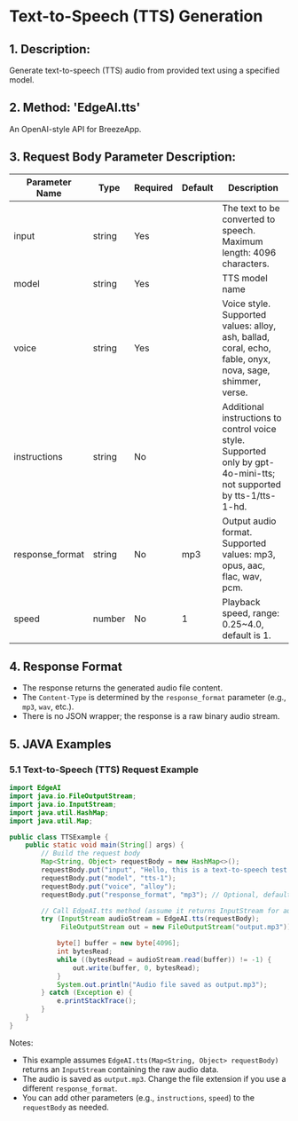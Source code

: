 # Text-to-Speech (TTS) Generation

## 1. Description:

Generate text-to-speech (TTS) audio from provided text using a specified model.

## 2. Method: 'EdgeAI.tts'

An OpenAI-style API for BreezeApp.

## 3. Request Body Parameter Description:

| Parameter Name  | Type   | Required | Default | Description                                                                                                         |
| --------------- | ------ | -------- | ------- | ------------------------------------------------------------------------------------------------------------------- |
| input           | string | Yes      |         | The text to be converted to speech. Maximum length: 4096 characters.                                                |
| model           | string | Yes      |         | TTS model name                                                                                                      |
| voice           | string | Yes      |         | Voice style. Supported values: alloy, ash, ballad, coral, echo, fable, onyx, nova, sage, shimmer, verse.            |
| instructions    | string | No       |         | Additional instructions to control voice style. Supported only by gpt-4o-mini-tts; not supported by tts-1/tts-1-hd. |
| response_format | string | No       | mp3     | Output audio format. Supported values: mp3, opus, aac, flac, wav, pcm.                                              |
| speed           | number | No       | 1       | Playback speed, range: 0.25~4.0, default is 1.                                                                      |

## 4. Response Format

- The response returns the generated audio file content.
- The `Content-Type` is determined by the `response_format` parameter (e.g., `mp3`, `wav`, etc.).
- There is no JSON wrapper; the response is a raw binary audio stream.

## 5. JAVA Examples

### 5.1 Text-to-Speech (TTS) Request Example

```Java
import EdgeAI
import java.io.FileOutputStream;
import java.io.InputStream;
import java.util.HashMap;
import java.util.Map;

public class TTSExample {
    public static void main(String[] args) {
        // Build the request body
        Map<String, Object> requestBody = new HashMap<>();
        requestBody.put("input", "Hello, this is a text-to-speech test.");
        requestBody.put("model", "tts-1");
        requestBody.put("voice", "alloy");
        requestBody.put("response_format", "mp3"); // Optional, default is mp3

        // Call EdgeAI.tts method (assume it returns InputStream for audio)
        try (InputStream audioStream = EdgeAI.tts(requestBody);
             FileOutputStream out = new FileOutputStream("output.mp3")) {

            byte[] buffer = new byte[4096];
            int bytesRead;
            while ((bytesRead = audioStream.read(buffer)) != -1) {
                out.write(buffer, 0, bytesRead);
            }
            System.out.println("Audio file saved as output.mp3");
        } catch (Exception e) {
            e.printStackTrace();
        }
    }
}
```

Notes:

- This example assumes `EdgeAI.tts(Map<String, Object> requestBody)` returns an `InputStream` containing the raw audio data.
- The audio is saved as `output.mp3`. Change the file extension if you use a different `response_format`.
- You can add other parameters (e.g., `instructions`, `speed`) to the `requestBody` as needed.
